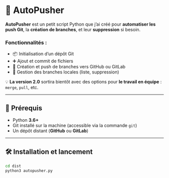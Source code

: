 # 🚀 AutoPusher

**AutoPusher** est un petit script Python que j’ai créé pour **automatiser les push Git**, la **création de branches**, et leur **suppression** si besoin.

### Fonctionnalités :
- 📦 Initialisation d’un dépôt Git
- ➕ Ajout et commit de fichiers
- 🌿 Création et push de branches vers GitHub ou GitLab
- 🧹 Gestion des branches locales (liste, suppression)

💡 **La version 2.0** sortira bientôt avec des options pour **le travail en équipe** : `merge`, `pull`, etc.

---

## 🔧 Prérequis

- Python **3.6+**
- Git installé sur la machine (accessible via la commande `git`)
- Un dépôt distant (**GitHub** ou **GitLab**)

---

## 🛠 Installation et lancement 

```bash
cd dist
python3 autopusher.py